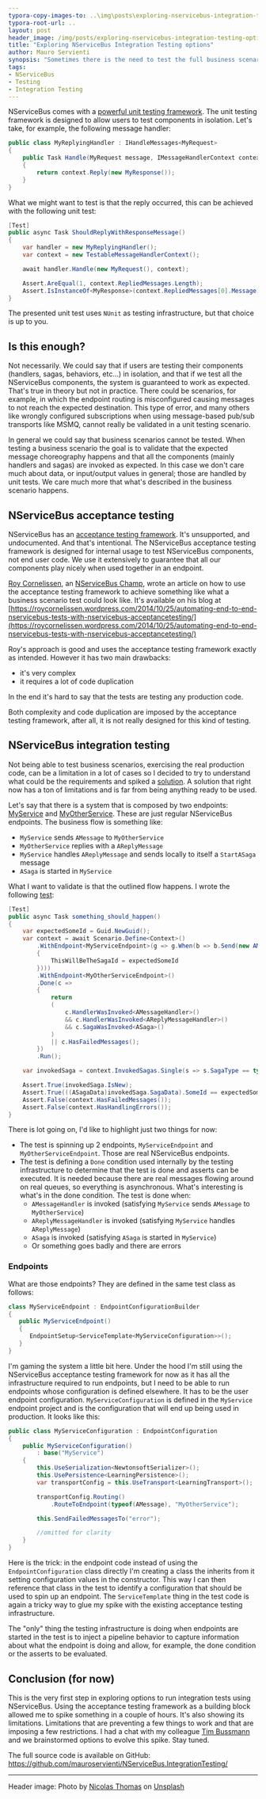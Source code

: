 ```yaml
---
typora-copy-images-to: ..\img\posts\exploring-nservicebus-integration-testing-options
typora-root-url: ..
layout: post
header_image: /img/posts/exploring-nservicebus-integration-testing-options/header.jpg
title: "Exploring NServiceBus Integration Testing options"
author: Mauro Servienti
synopsis: "Sometimes there is the need to test the full business scenario. Like the full dress rehearsal for a show. When using messaging, business scenario testing is not easy and NServiceBus unit testing capabilities aren't good enough."
tags:
- NServiceBus
- Testing
- Integration Testing
---
```


NServiceBus comes with a [powerful unit testing framework](https://docs.particular.net/nservicebus/testing/). The unit testing framework is designed to allow users to test components in isolation. Let's take, for example, the following message handler:

```csharp
public class MyReplyingHandler : IHandleMessages<MyRequest>
{
    public Task Handle(MyRequest message, IMessageHandlerContext context)
    {
        return context.Reply(new MyResponse());
    }
}
```

What we might want to test is that the reply occurred, this can be achieved with the following unit test:

```csharp
[Test]
public async Task ShouldReplyWithResponseMessage()
{
    var handler = new MyReplyingHandler();
    var context = new TestableMessageHandlerContext();

    await handler.Handle(new MyRequest(), context);

    Assert.AreEqual(1, context.RepliedMessages.Length);
    Assert.IsInstanceOf<MyResponse>(context.RepliedMessages[0].Message);
}
```

The presented unit test uses `NUnit` as testing infrastructure, but that choice is up to you.

## Is this enough?

Not necessarily. We could say that if users are testing their components (handlers, sagas, behaviors, etc...) in isolation, and that if we test all the NServiceBus components, the system is guaranteed to work as expected. That's true in theory but not in practice. There could be scenarios, for example, in which the endpoint routing is misconfigured causing messages to not reach the expected destination. This type of error, and many others like wrongly configured subscriptions when using message-based pub/sub transports like MSMQ, cannot really be validated in a unit testing scenario.

In general we could say that business scenarios cannot be tested. When testing a business scenario the goal is to validate that the expected message choreography happens and that all the components (mainly handlers and sagas) are invoked as expected. In this case we don't care much about data, or input/output values in general; those are handled by unit tests. We care much more that what's described in the business scenario happens.

## NServiceBus acceptance testing

NServiceBus has an [acceptance testing framework](https://www.nuget.org/packages/NServiceBus.AcceptanceTesting/). It's unsupported, and undocumented. And that's intentional. The NServiceBus acceptance testing framework is designed for internal usage to test NServiceBus components, not end user code. We use it extensively to guarantee that all our components play nicely when used together in an endpoint.

[Roy Cornelissen](https://roycornelissen.wordpress.com/), an [NServiceBus Champ](https://particular.net/champions), wrote an article on how to use the acceptance testing framework to achieve something like what a business scenario test could look like. It's available on his blog at [https://roycornelissen.wordpress.com/2014/10/25/automating-end-to-end-nservicebus-tests-with-nservicebus-acceptancetesting/](https://roycornelissen.wordpress.com/2014/10/25/automating-end-to-end-nservicebus-tests-with-nservicebus-acceptancetesting/)

Roy's approach is good and uses the acceptance testing framework exactly as intended. However it has two main drawbacks:

- it's very complex
- it requires a lot of code duplication

In the end it's hard to say that the tests are testing any production code.

Both complexity and code duplication are imposed by the acceptance testing framework, after all, it is not really designed for this kind of testing.

## NServiceBus integration testing

Not being able to test business scenarios, exercising the real production code, can be a limitation in a lot of cases so I decided to try to understand what could be the requirements and spiked a [solution](https://github.com/mauroservienti/NServiceBus.IntegrationTesting). A solution that right now has a ton of limitations and is far from being anything ready to be used.

Let's say that there is a system that is composed by two endpoints: [MyService](https://github.com/mauroservienti/NServiceBus.IntegrationTesting/tree/master/src/MyService) and [MyOtherService](https://github.com/mauroservienti/NServiceBus.IntegrationTesting/tree/master/src/MyOtherService). These are just regular NServiceBus endpoints. The business flow is something like:

- `MyService` sends `AMessage` to `MyOtherService`
- `MyOtherService` replies with a `AReplyMessage`
- `MyService` handles `AReplyMessage` and sends locally to itself a `StartASaga` message
- `ASaga` is started in `MyService`

What I want to validate is that the outlined flow happens. I wrote the following [test](https://github.com/mauroservienti/NServiceBus.IntegrationTesting/blob/master/src/MySystem.AcceptanceTests/When_doing_something.cs):

```csharp
[Test]
public async Task something_should_happen()
{
    var expectedSomeId = Guid.NewGuid();
    var context = await Scenario.Define<Context>()
        .WithEndpoint<MyServiceEndpoint>(g => g.When(b => b.Send(new AMessage()
        {
            ThisWillBeTheSagaId = expectedSomeId
        })))
        .WithEndpoint<MyOtherServiceEndpoint>()
        .Done(c =>
        {
            return
            (
                c.HandlerWasInvoked<AMessageHandler>()
                && c.HandlerWasInvoked<AReplyMessageHandler>()
                && c.SagaWasInvoked<ASaga>()
            )
            || c.HasFailedMessages();
        })
        .Run();

    var invokedSaga = context.InvokedSagas.Single(s => s.SagaType == typeof(ASaga));

    Assert.True(invokedSaga.IsNew);
    Assert.True(((ASagaData)invokedSaga.SagaData).SomeId == expectedSomeId);
    Assert.False(context.HasFailedMessages());
    Assert.False(context.HasHandlingErrors());
}
```

There is lot going on, I'd like to highlight just two things for now:

- The test is spinning up 2 endpoints, `MyServiceEndpoint` and `MyOtherServiceEndpoint`. Those are real NServiceBus endpoints.
- The test is defining a `Done` condition used internally by the testing infrastructure to determine that the test is done and asserts can be executed. It is needed because there are real messages flowing around on real queues, so everything is asynchronous. What's interesting is what's in the done condition. The test is done when:
  - `AMessageHandler` is invoked (satisfying `MyService` sends `AMessage` to `MyOtherService`)
  - `AReplyMessageHandler` is invoked (satisfying `MyService` handles `AReplyMessage`)
  - `ASaga` is invoked (satisfying `ASaga` is started in `MyService`)
  - Or something goes badly and there are errors

### Endpoints

What are those endpoints? They are defined in the same test class as follows:

```csharp
class MyServiceEndpoint : EndpointConfigurationBuilder
{
   public MyServiceEndpoint()
   {
      EndpointSetup<ServiceTemplate<MyServiceConfiguration>>();
   }
}
```

I'm gaming the system a little bit here. Under the hood I'm still using the NServiceBus acceptance testing framework for now as it has all the infrastructure required to run endpoints, but I need to be able to run endpoints whose configuration is defined elsewhere. It has to be the user endpoint configuration. `MyServiceConfiguration` is defined in the `MyService` endpoint project and is the configuration that will end up being used in production. It looks like this:

```csharp
public class MyServiceConfiguration : EndpointConfiguration
{
    public MyServiceConfiguration()
        : base("MyService")
    {
        this.UseSerialization<NewtonsoftSerializer>();
        this.UsePersistence<LearningPersistence>();
        var transportConfig = this.UseTransport<LearningTransport>();

        transportConfig.Routing()
            .RouteToEndpoint(typeof(AMessage), "MyOtherService");

        this.SendFailedMessagesTo("error");

        //omitted for clarity
    }
}
```

Here is the trick: in the endpoint code instead of using the `EndpointConfiguration` class directly I'm creating a class the inherits from it setting configuration values in the constructor. This way I can then reference that class in the test to identify a configuration that should be used to spin up an endpoint. The `ServiceTemplate` thing in the test code is again a tricky way to glue my spike with the existing acceptance testing infrastructure.

The "only" thing the testing infrastructure is doing when endpoints are started in the test is to inject a pipeline behavior to capture information about what the endpoint is doing and allow, for example, the done condition or the asserts to be evaluated.

## Conclusion (for now)

This is the very first step in exploring options to run integration tests using NServiceBus. Using the acceptance testing framework as a building block allowed me to spike something in a couple of hours. It's also showing its limitations. Limitations that are preventing a few things to work and that are imposing a few restrictions. I had a chat with my colleague [Tim Bussmann](https://github.com/timbussmann) and we brainstormed options to evolve this spike. Stay tuned.

The full source code is available on GitHub: https://github.com/mauroservienti/NServiceBus.IntegrationTesting/

---

Header image: Photo by [Nicolas Thomas](https://unsplash.com/@nicolasthomas?utm_source=unsplash&utm_medium=referral&utm_content=creditCopyText) on [Unsplash](https://unsplash.com/search/photos/experiment?utm_source=unsplash&utm_medium=referral&utm_content=creditCopyText)
